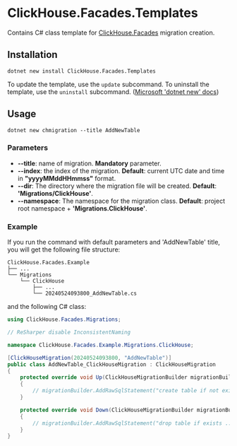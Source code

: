 # ClickHouse.Facades.Templates
Contains C# class template for [ClickHouse.Facades](https://github.com/MikeAmputer/ClickHouse.Facades) migration creation.

## Installation
```
dotnet new install ClickHouse.Facades.Templates
```

To update the template, use the `update` subcommand.
To uninstall the template, use the `uninstall` subcommand.
([Microsoft 'dotnet new' docs](https://learn.microsoft.com/en-us/dotnet/core/tools/dotnet-new))

## Usage
```
dotnet new chmigration --title AddNewTable
```

### Parameters
- **--title**: name of migration. **Mandatory** parameter.
- **--index**: the index of the migration. **Default**: current UTC date and time in **"yyyyMMddHHmmss"** format.
- **--dir**: The directory where the migration file will be created. **Default**: **'Migrations/ClickHouse'**.
- **--namespace**: The namespace for the migration class. **Default**: project root namespace + **'Migrations.ClickHouse'**.

### Example
If you run the command with default parameters and 'AddNewTable' title, you will get the following file structure:
```
ClickHouse.Facades.Example
├── ...
└── Migrations
    └── ClickHouse
        ├── ...
        └── 20240524093800_AddNewTable.cs
```
and the following C# class:
```c#
using ClickHouse.Facades.Migrations;

// ReSharper disable InconsistentNaming

namespace ClickHouse.Facades.Example.Migrations.ClickHouse;

[ClickHouseMigration(20240524093800, "AddNewTable")]
public class AddNewTable_ClickHouseMigration : ClickHouseMigration
{
	protected override void Up(ClickHouseMigrationBuilder migrationBuilder)
	{
		// migrationBuilder.AddRawSqlStatement("create table if not exists ...")
	}

	protected override void Down(ClickHouseMigrationBuilder migrationBuilder)
	{
		// migrationBuilder.AddRawSqlStatement("drop table if exists ...")
	}
}
```
